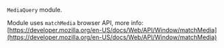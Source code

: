 `MediaQuery` module.

Module uses `matchMedia` browser API, more info: [https://developer.mozilla.org/en-US/docs/Web/API/Window/matchMedia](https://developer.mozilla.org/en-US/docs/Web/API/Window/matchMedia)
